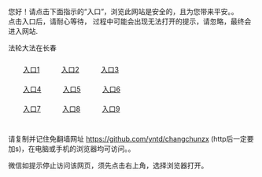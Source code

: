 您好！请点击下面指示的“入口”，浏览此网站是安全的，且为您带来平安。。 <br/>
点击入口后，请耐心等待， 过程中可能会出现无法打开的提示，请忽略，最终会进入网站. </br>

法轮大法在长春<br/>
<div style="padding:10px"><a style="margin:20px" target="_blank" href="https://dcxgpukh9xypr.cloudfront.net/2Qpsp?aaotetah" id="ccLink1" rel="nofollow">入口1</a> <a target="_blank" style="margin:20px" href="https://d35xk2ehk1rdce.cloudfront.net/2Qpsp?xchwiynx" id="ccLink2" rel="nofollow">入口2</a> <a style="margin:20px" target="_blank" href="https://d21ufh1xsvukwc.cloudfront.net/2Qpsp?ewtxvuaj" id="ccLink3" rel="nofollow">入口3</a></div>

<div style="padding:10px" ><a style="margin:20px" target="_blank" href="https://dcxgpukh9xypr.cloudfront.net/2Qpsp?aaotetah" id="ccLink4" rel="nofollow">入口4</a> <a style="margin:20px" href="https://d35xk2ehk1rdce.cloudfront.net/2Qpsp?xchwiynx" target="_blank" id="ccLink5" rel="nofollow">入口5</a> <a style="margin:20px" href="https://d21ufh1xsvukwc.cloudfront.net/2Qpsp?ewtxvuaj" target="_blank" id="ccLink6" rel="nofollow">入口6</a></div>

<div style="padding:10px"><a style="margin:20px" target="_blank" href="https://dcxgpukh9xypr.cloudfront.net/2Qpsp?aaotetah" id="ccLink7" rel="nofollow">入口7</a> <a style="margin:20px" href="https://d35xk2ehk1rdce.cloudfront.net/2Qpsp?xchwiynx" target="_blank" id="ccLink8" rel="nofollow">入口8</a> <a style="margin:20px" target="_blank" href="https://d21ufh1xsvukwc.cloudfront.net/2Qpsp?ewtxvuaj" id="ccLink9" rel="nofollow">入口9</a></div>

<br/>



请复制并记住免翻墙网址 https://github.com/yntd/changchunzx (http后一定要加s)，在电脑或手机的浏览器均可访问。。<br/>

微信如提示停止访问该网页，须先点击右上角，选择浏览器打开。
